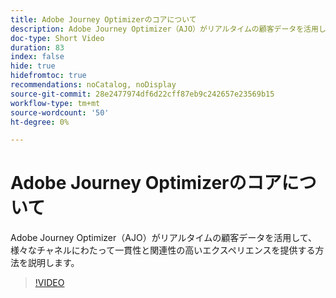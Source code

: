 ```yaml
---
title: Adobe Journey Optimizerのコアについて
description: Adobe Journey Optimizer（AJO）がリアルタイムの顧客データを活用して、様々なチャネルにわたって一貫性と関連性の高いエクスペリエンスを提供する方法を説明します。
doc-type: Short Video
duration: 83
index: false
hide: true
hidefromtoc: true
recommendations: noCatalog, noDisplay
source-git-commit: 28e2477974df6d22cff87eb9c242657e23569b15
workflow-type: tm+mt
source-wordcount: '50'
ht-degree: 0%

---
```



# Adobe Journey Optimizerのコアについて

Adobe Journey Optimizer（AJO）がリアルタイムの顧客データを活用して、様々なチャネルにわたって一貫性と関連性の高いエクスペリエンスを提供する方法を説明します。

<!-- 62_S522_3442522_82_understanding-the-core-of-adobe-journey-optimizer -->
>[!VIDEO](https://video.tv.adobe.com/v/3458249/?learn=on&enablevpops=true)
